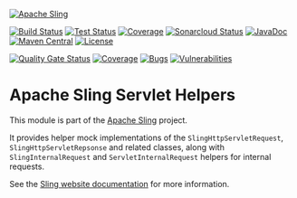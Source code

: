 [![Apache Sling](https://sling.apache.org/res/logos/sling.png)](https://sling.apache.org)

&#32;[![Build Status](https://ci-builds.apache.org/job/Sling/job/modules/job/sling-org-apache-sling-servlet-helpers/job/master/badge/icon)](https://ci-builds.apache.org/job/Sling/job/modules/job/sling-org-apache-sling-servlet-helpers/job/master/)&#32;[![Test Status](https://img.shields.io/jenkins/tests.svg?jobUrl=https://ci-builds.apache.org/job/Sling/job/modules/job/sling-org-apache-sling-servlet-helpers/job/master/)](https://ci-builds.apache.org/job/Sling/job/modules/job/sling-org-apache-sling-servlet-helpers/job/master/test/?width=800&height=600)&#32;[![Coverage](https://sonarcloud.io/api/project_badges/measure?project=apache_sling-org-apache-sling-servlet-helpers&metric=coverage)](https://sonarcloud.io/dashboard?id=apache_sling-org-apache-sling-servlet-helpers)&#32;[![Sonarcloud Status](https://sonarcloud.io/api/project_badges/measure?project=apache_sling-org-apache-sling-servlet-helpers&metric=alert_status)](https://sonarcloud.io/dashboard?id=apache_sling-org-apache-sling-servlet-helpers)&#32;[![JavaDoc](https://www.javadoc.io/badge/org.apache.sling/org.apache.sling.servlet-helpers.svg)](https://www.javadoc.io/doc/org.apache.sling/org-apache-sling-servlet-helpers)&#32;[![Maven Central](https://maven-badges.herokuapp.com/maven-central/org.apache.sling/org.apache.sling.servlet-helpers/badge.svg)](https://search.maven.org/#search%7Cga%7C1%7Cg%3A%22org.apache.sling%22%20a%3A%22org.apache.sling.servlet-helpers%22) [![License](https://img.shields.io/badge/License-Apache%202.0-blue.svg)](https://www.apache.org/licenses/LICENSE-2.0)

 [![Quality Gate Status](https://sonarcloud.io/api/project_badges/measure?project=apache_sling-org-apache-sling-servlet-helpers&metric=alert_status)](https://sonarcloud.io/dashboard?id=apache_sling-org-apache-sling-servlet-helpers)
[![Coverage](https://sonarcloud.io/api/project_badges/measure?project=apache_sling-org-apache-sling-servlet-helpers&metric=coverage)](https://sonarcloud.io/dashboard?id=apache_sling-org-apache-sling-servlet-helpers)
[![Bugs](https://sonarcloud.io/api/project_badges/measure?project=apache_sling-org-apache-sling-servlet-helpers&metric=bugs)](https://sonarcloud.io/dashboard?id=apache_sling-org-apache-sling-servlet-helpers)
[![Vulnerabilities](https://sonarcloud.io/api/project_badges/measure?project=apache_sling-org-apache-sling-servlet-helpers&metric=vulnerabilities)](https://sonarcloud.io/dashboard?id=apache_sling-org-apache-sling-servlet-helpers)

# Apache Sling Servlet Helpers

This module is part of the [Apache Sling](https://sling.apache.org) project.

It provides helper mock implementations of the `SlingHttpServletRequest`, `SlingHttpServletRepsonse` and related classes, along
with `SlingInternalRequest` and `ServletInternalRequest` helpers for internal requests.

See the [Sling website documentation](https://sling.apache.org/documentation/bundles/servlet-helpers.html) for more information.
